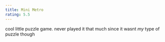 ```yaml
---
title: Mini Metro
rating: 5.5
---
```


cool little puzzle game. never played it that much since it wasnt _my_ type of puzzle though
